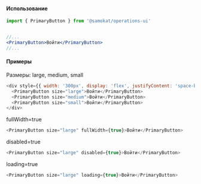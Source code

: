 #### Использование

```jsx static
import { PrimaryButton } from '@samokat/operations-ui'


//...
<PrimaryButton>Войти</PrimaryButton>
//...
```

#### Примеры

Размеры: large, medium, small
```js
<div style={{ width: '300px', display: 'flex', justifyContent: 'space-between' }}>
  <PrimaryButton size="large">Войти</PrimaryButton>
  <PrimaryButton size="medium">Войти</PrimaryButton>
  <PrimaryButton size="small">Войти</PrimaryButton>
</div>
```

fullWidth=true
```js
<PrimaryButton size="large" fullWidth={true}>Войти</PrimaryButton>
```

disabled=true
```js
<PrimaryButton size="large" disabled={true}>Войти</PrimaryButton>
```

loading=true
```js
<PrimaryButton size="large" loading={true}>Войти</PrimaryButton>
```